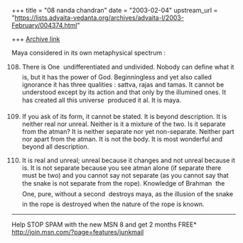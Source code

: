 +++
title = "08 nanda chandran"
date = "2003-02-04"
upstream_url = "https://lists.advaita-vedanta.org/archives/advaita-l/2003-February/004374.html"

+++
[Archive link](https://lists.advaita-vedanta.org/archives/advaita-l/2003-February/004374.html)

Maya considered in its own metaphysical spectrum :

108. There is One  undifferentiated and undivided. Nobody can define what
it is, but it has the power of God. Beginningless and yet also called
ignorance it has three qualities : sattva, rajas and tamas. It cannot be
understood except by its action and that only by the illumined ones. It has
created all this universe  produced it al. It is maya.

109. If you ask of its form, it cannot be stated. It is beyond description.
It is neither real nor unreal. Neither is it a mixture of the two. Is it
separate from the atman? It is neither separate nor yet non-separate.
Neither part nor apart from the atman. It is not the body. It is most
wonderful and beyond all description.

110. It is real and unreal; unreal because it changes and not unreal because
it is. It is not separate because you see atman alone (if separate there
must be two) and you cannot say not separate (as you cannot say that the
snake is not separate from the rope). Knowledge of Brahman  the One, pure,
without a second  destroys maya, as the illusion of the snake in the rope
is destroyed when the nature of the rope is known.


_________________________________________________________________
Help STOP SPAM with the new MSN 8 and get 2 months FREE*
http://join.msn.com/?page=features/junkmail


